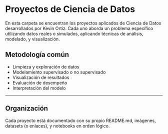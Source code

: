 # Proyectos de Ciencia de Datos

En esta carpeta se encuentran los proyectos aplicados de Ciencia de Datos desarrollados por Kevin Ortiz. Cada uno aborda un problema específico utilizando datos reales o simulados, aplicando técnicas de análisis, modelado, y visualización.

## Metodología común

- Limpieza y exploración de datos
- Modelamiento supervisado o no supervisado
- Visualización de resultados
- Evaluación de desempeño
- Interpretación del modelo

---

## Organización

Cada proyecto está documentado con su propio README.md, imágenes, datasets (o enlaces), y notebooks en orden lógico.
